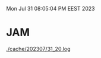 Mon Jul 31 08:05:04 PM EEST 2023
# JAM
<a href='./cache/202307/31_20.log'>./cache/202307/31_20.log</a>
